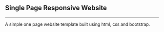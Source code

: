 ## Single Page Responsive Website
<hr>
A simple one page website template built using html, css and bootstrap.

